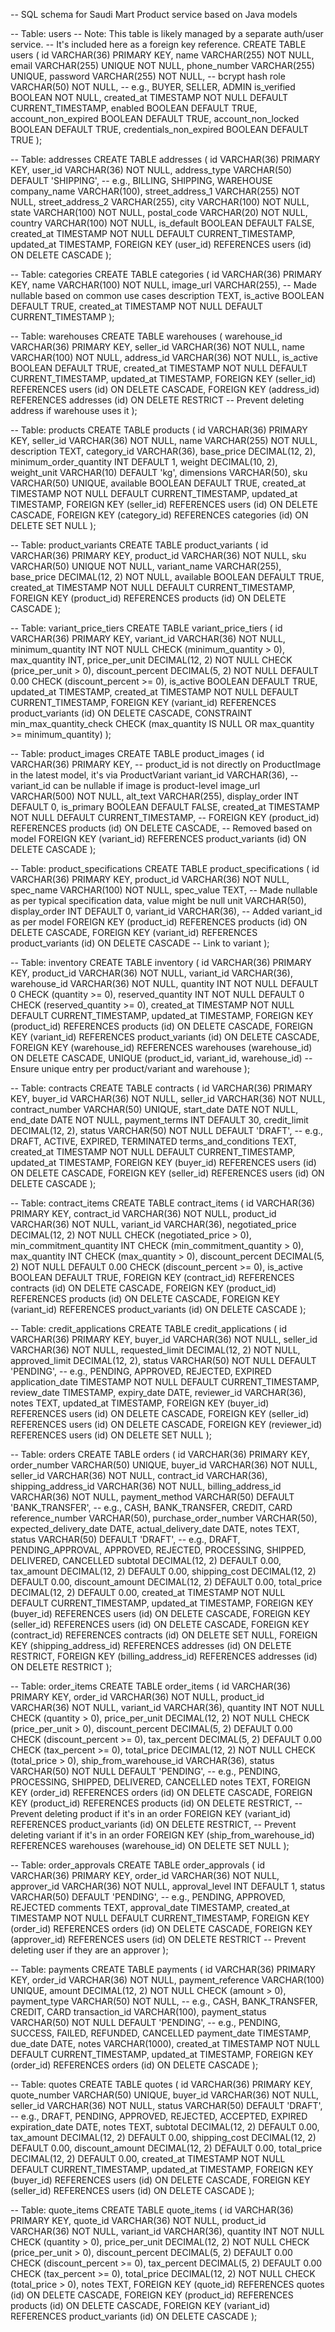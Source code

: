 -- SQL schema for Saudi Mart Product service based on Java models

-- Table: users
-- Note: This table is likely managed by a separate auth/user service.
-- It's included here as a foreign key reference.
CREATE TABLE users (
    id VARCHAR(36) PRIMARY KEY,
    name VARCHAR(255) NOT NULL,
    email VARCHAR(255) UNIQUE NOT NULL,
    phone_number VARCHAR(255) UNIQUE,
    password VARCHAR(255) NOT NULL, -- bcrypt hash
    role VARCHAR(50) NOT NULL, -- e.g., BUYER, SELLER, ADMIN
    is_verified BOOLEAN NOT NULL,
    created_at TIMESTAMP NOT NULL DEFAULT CURRENT_TIMESTAMP,
    enabled BOOLEAN DEFAULT TRUE,
    account_non_expired BOOLEAN DEFAULT TRUE,
    account_non_locked BOOLEAN DEFAULT TRUE,
    credentials_non_expired BOOLEAN DEFAULT TRUE
);

-- Table: addresses
CREATE TABLE addresses (
    id VARCHAR(36) PRIMARY KEY,
    user_id VARCHAR(36) NOT NULL,
    address_type VARCHAR(50) DEFAULT 'SHIPPING', -- e.g., BILLING, SHIPPING, WAREHOUSE
    company_name VARCHAR(100),
    street_address_1 VARCHAR(255) NOT NULL,
    street_address_2 VARCHAR(255),
    city VARCHAR(100) NOT NULL,
    state VARCHAR(100) NOT NULL,
    postal_code VARCHAR(20) NOT NULL,
    country VARCHAR(100) NOT NULL,
    is_default BOOLEAN DEFAULT FALSE,
    created_at TIMESTAMP NOT NULL DEFAULT CURRENT_TIMESTAMP,
    updated_at TIMESTAMP,
    FOREIGN KEY (user_id) REFERENCES users (id) ON DELETE CASCADE
);

-- Table: categories
CREATE TABLE categories (
    id VARCHAR(36) PRIMARY KEY,
    name VARCHAR(100) NOT NULL,
    image_url VARCHAR(255), -- Made nullable based on common use cases
    description TEXT,
    is_active BOOLEAN DEFAULT TRUE,
 created_at TIMESTAMP NOT NULL DEFAULT CURRENT_TIMESTAMP
);

-- Table: warehouses
CREATE TABLE warehouses (
    warehouse_id VARCHAR(36) PRIMARY KEY,
    seller_id VARCHAR(36) NOT NULL,
    name VARCHAR(100) NOT NULL,
    address_id VARCHAR(36) NOT NULL,
    is_active BOOLEAN DEFAULT TRUE,
    created_at TIMESTAMP NOT NULL DEFAULT CURRENT_TIMESTAMP,
    updated_at TIMESTAMP,
    FOREIGN KEY (seller_id) REFERENCES users (id) ON DELETE CASCADE,
    FOREIGN KEY (address_id) REFERENCES addresses (id) ON DELETE RESTRICT -- Prevent deleting address if warehouse uses it
);

-- Table: products
CREATE TABLE products (
    id VARCHAR(36) PRIMARY KEY,
    seller_id VARCHAR(36) NOT NULL,
    name VARCHAR(255) NOT NULL,
    description TEXT,
    category_id VARCHAR(36),
    base_price DECIMAL(12, 2),
    minimum_order_quantity INT DEFAULT 1,
    weight DECIMAL(10, 2),
    weight_unit VARCHAR(10) DEFAULT 'kg',
    dimensions VARCHAR(50),
    sku VARCHAR(50) UNIQUE,
    available BOOLEAN DEFAULT TRUE,
    created_at TIMESTAMP NOT NULL DEFAULT CURRENT_TIMESTAMP,
    updated_at TIMESTAMP,
    FOREIGN KEY (seller_id) REFERENCES users (id) ON DELETE CASCADE,
    FOREIGN KEY (category_id) REFERENCES categories (id) ON DELETE SET NULL
);

-- Table: product_variants
CREATE TABLE product_variants (
    id VARCHAR(36) PRIMARY KEY,
    product_id VARCHAR(36) NOT NULL,
    sku VARCHAR(50) UNIQUE NOT NULL,
    variant_name VARCHAR(255),
    base_price DECIMAL(12, 2) NOT NULL,
    available BOOLEAN DEFAULT TRUE,
    created_at TIMESTAMP NOT NULL DEFAULT CURRENT_TIMESTAMP,
    FOREIGN KEY (product_id) REFERENCES products (id) ON DELETE CASCADE
);

-- Table: variant_price_tiers
CREATE TABLE variant_price_tiers (
    id VARCHAR(36) PRIMARY KEY,
    variant_id VARCHAR(36) NOT NULL,
    minimum_quantity INT NOT NULL CHECK (minimum_quantity > 0),
    max_quantity INT,
    price_per_unit DECIMAL(12, 2) NOT NULL CHECK (price_per_unit > 0),
    discount_percent DECIMAL(5, 2) NOT NULL DEFAULT 0.00 CHECK (discount_percent >= 0),
    is_active BOOLEAN DEFAULT TRUE,
    updated_at TIMESTAMP,
    created_at TIMESTAMP NOT NULL DEFAULT CURRENT_TIMESTAMP,
    FOREIGN KEY (variant_id) REFERENCES product_variants (id) ON DELETE CASCADE,
    CONSTRAINT min_max_quantity_check CHECK (max_quantity IS NULL OR max_quantity >= minimum_quantity)
);

-- Table: product_images
CREATE TABLE product_images (
    id VARCHAR(36) PRIMARY KEY,
 -- product_id is not directly on ProductImage in the latest model, it's via ProductVariant
    variant_id VARCHAR(36), -- variant_id can be nullable if image is product-level
    image_url VARCHAR(500) NOT NULL,
    alt_text VARCHAR(255),
    display_order INT DEFAULT 0,
    is_primary BOOLEAN DEFAULT FALSE,
    created_at TIMESTAMP NOT NULL DEFAULT CURRENT_TIMESTAMP,
 -- FOREIGN KEY (product_id) REFERENCES products (id) ON DELETE CASCADE, -- Removed based on model
    FOREIGN KEY (variant_id) REFERENCES product_variants (id) ON DELETE CASCADE
);

-- Table: product_specifications
CREATE TABLE product_specifications (
    id VARCHAR(36) PRIMARY KEY,
    product_id VARCHAR(36) NOT NULL,
    spec_name VARCHAR(100) NOT NULL,
    spec_value TEXT, -- Made nullable as per typical specification data, value might be null
    unit VARCHAR(50),
 display_order INT DEFAULT 0,
 variant_id VARCHAR(36), -- Added variant_id as per model
    FOREIGN KEY (product_id) REFERENCES products (id) ON DELETE CASCADE,
    FOREIGN KEY (variant_id) REFERENCES product_variants (id) ON DELETE CASCADE -- Link to variant
);

-- Table: inventory
CREATE TABLE inventory (
    id VARCHAR(36) PRIMARY KEY,
    product_id VARCHAR(36) NOT NULL,
    variant_id VARCHAR(36),
    warehouse_id VARCHAR(36) NOT NULL,
    quantity INT NOT NULL DEFAULT 0 CHECK (quantity >= 0),
    reserved_quantity INT NOT NULL DEFAULT 0 CHECK (reserved_quantity >= 0),
    created_at TIMESTAMP NOT NULL DEFAULT CURRENT_TIMESTAMP,
    updated_at TIMESTAMP,
    FOREIGN KEY (product_id) REFERENCES products (id) ON DELETE CASCADE,
    FOREIGN KEY (variant_id) REFERENCES product_variants (id) ON DELETE CASCADE,
    FOREIGN KEY (warehouse_id) REFERENCES warehouses (warehouse_id) ON DELETE CASCADE,
    UNIQUE (product_id, variant_id, warehouse_id) -- Ensure unique entry per product/variant and warehouse
);

-- Table: contracts
CREATE TABLE contracts (
    id VARCHAR(36) PRIMARY KEY,
    buyer_id VARCHAR(36) NOT NULL,
    seller_id VARCHAR(36) NOT NULL,
    contract_number VARCHAR(50) UNIQUE,
    start_date DATE NOT NULL,
    end_date DATE NOT NULL,
    payment_terms INT DEFAULT 30,
    credit_limit DECIMAL(12, 2),
    status VARCHAR(50) NOT NULL DEFAULT 'DRAFT', -- e.g., DRAFT, ACTIVE, EXPIRED, TERMINATED
    terms_and_conditions TEXT,
    created_at TIMESTAMP NOT NULL DEFAULT CURRENT_TIMESTAMP,
    updated_at TIMESTAMP,
    FOREIGN KEY (buyer_id) REFERENCES users (id) ON DELETE CASCADE,
    FOREIGN KEY (seller_id) REFERENCES users (id) ON DELETE CASCADE
);

-- Table: contract_items
CREATE TABLE contract_items (
    id VARCHAR(36) PRIMARY KEY,
    contract_id VARCHAR(36) NOT NULL,
    product_id VARCHAR(36) NOT NULL,
    variant_id VARCHAR(36),
    negotiated_price DECIMAL(12, 2) NOT NULL CHECK (negotiated_price > 0),
    min_commitment_quantity INT CHECK (min_commitment_quantity > 0),
    max_quantity INT CHECK (max_quantity > 0),
    discount_percent DECIMAL(5, 2) NOT NULL DEFAULT 0.00 CHECK (discount_percent >= 0),
    is_active BOOLEAN DEFAULT TRUE,
    FOREIGN KEY (contract_id) REFERENCES contracts (id) ON DELETE CASCADE,
    FOREIGN KEY (product_id) REFERENCES products (id) ON DELETE CASCADE,
    FOREIGN KEY (variant_id) REFERENCES product_variants (id) ON DELETE CASCADE
);

-- Table: credit_applications
CREATE TABLE credit_applications (
    id VARCHAR(36) PRIMARY KEY,
    buyer_id VARCHAR(36) NOT NULL,
    seller_id VARCHAR(36) NOT NULL,
    requested_limit DECIMAL(12, 2) NOT NULL,
    approved_limit DECIMAL(12, 2),
    status VARCHAR(50) NOT NULL DEFAULT 'PENDING', -- e.g., PENDING, APPROVED, REJECTED, EXPIRED
    application_date TIMESTAMP NOT NULL DEFAULT CURRENT_TIMESTAMP,
    review_date TIMESTAMP,
    expiry_date DATE,
    reviewer_id VARCHAR(36),
    notes TEXT,
    updated_at TIMESTAMP,
    FOREIGN KEY (buyer_id) REFERENCES users (id) ON DELETE CASCADE,
    FOREIGN KEY (seller_id) REFERENCES users (id) ON DELETE CASCADE,
    FOREIGN KEY (reviewer_id) REFERENCES users (id) ON DELETE SET NULL
);

-- Table: orders
CREATE TABLE orders (
    id VARCHAR(36) PRIMARY KEY,
    order_number VARCHAR(50) UNIQUE,
    buyer_id VARCHAR(36) NOT NULL,
    seller_id VARCHAR(36) NOT NULL,
    contract_id VARCHAR(36),
    shipping_address_id VARCHAR(36) NOT NULL,
    billing_address_id VARCHAR(36) NOT NULL,
    payment_method VARCHAR(50) DEFAULT 'BANK_TRANSFER', -- e.g., CASH, BANK_TRANSFER, CREDIT, CARD
    reference_number VARCHAR(50),
    purchase_order_number VARCHAR(50),
    expected_delivery_date DATE,
    actual_delivery_date DATE,
    notes TEXT,
    status VARCHAR(50) DEFAULT 'DRAFT', -- e.g., DRAFT, PENDING_APPROVAL, APPROVED, REJECTED, PROCESSING, SHIPPED, DELIVERED, CANCELLED
    subtotal DECIMAL(12, 2) DEFAULT 0.00,
    tax_amount DECIMAL(12, 2) DEFAULT 0.00,
    shipping_cost DECIMAL(12, 2) DEFAULT 0.00,
    discount_amount DECIMAL(12, 2) DEFAULT 0.00,
    total_price DECIMAL(12, 2) DEFAULT 0.00,
    created_at TIMESTAMP NOT NULL DEFAULT CURRENT_TIMESTAMP,
    updated_at TIMESTAMP,
    FOREIGN KEY (buyer_id) REFERENCES users (id) ON DELETE CASCADE,
    FOREIGN KEY (seller_id) REFERENCES users (id) ON DELETE CASCADE,
    FOREIGN KEY (contract_id) REFERENCES contracts (id) ON DELETE SET NULL,
    FOREIGN KEY (shipping_address_id) REFERENCES addresses (id) ON DELETE RESTRICT,
    FOREIGN KEY (billing_address_id) REFERENCES addresses (id) ON DELETE RESTRICT
);

-- Table: order_items
CREATE TABLE order_items (
    id VARCHAR(36) PRIMARY KEY,
    order_id VARCHAR(36) NOT NULL,
    product_id VARCHAR(36) NOT NULL,
    variant_id VARCHAR(36),
    quantity INT NOT NULL CHECK (quantity > 0),
    price_per_unit DECIMAL(12, 2) NOT NULL CHECK (price_per_unit > 0),
    discount_percent DECIMAL(5, 2) DEFAULT 0.00 CHECK (discount_percent >= 0),
    tax_percent DECIMAL(5, 2) DEFAULT 0.00 CHECK (tax_percent >= 0),
    total_price DECIMAL(12, 2) NOT NULL CHECK (total_price > 0),
    ship_from_warehouse_id VARCHAR(36),
    status VARCHAR(50) NOT NULL DEFAULT 'PENDING', -- e.g., PENDING, PROCESSING, SHIPPED, DELIVERED, CANCELLED
    notes TEXT,
    FOREIGN KEY (order_id) REFERENCES orders (id) ON DELETE CASCADE,
    FOREIGN KEY (product_id) REFERENCES products (id) ON DELETE RESTRICT, -- Prevent deleting product if it's in an order
    FOREIGN KEY (variant_id) REFERENCES product_variants (id) ON DELETE RESTRICT, -- Prevent deleting variant if it's in an order
    FOREIGN KEY (ship_from_warehouse_id) REFERENCES warehouses (warehouse_id) ON DELETE SET NULL
);

-- Table: order_approvals
CREATE TABLE order_approvals (
    id VARCHAR(36) PRIMARY KEY,
    order_id VARCHAR(36) NOT NULL,
    approver_id VARCHAR(36) NOT NULL,
    approval_level INT DEFAULT 1,
    status VARCHAR(50) DEFAULT 'PENDING', -- e.g., PENDING, APPROVED, REJECTED
    comments TEXT,
    approval_date TIMESTAMP,
    created_at TIMESTAMP NOT NULL DEFAULT CURRENT_TIMESTAMP,
    FOREIGN KEY (order_id) REFERENCES orders (id) ON DELETE CASCADE,
    FOREIGN KEY (approver_id) REFERENCES users (id) ON DELETE RESTRICT -- Prevent deleting user if they are an approver
);

-- Table: payments
CREATE TABLE payments (
    id VARCHAR(36) PRIMARY KEY,
    order_id VARCHAR(36) NOT NULL,
    payment_reference VARCHAR(100) UNIQUE,
    amount DECIMAL(12, 2) NOT NULL CHECK (amount > 0),
    payment_type VARCHAR(50) NOT NULL, -- e.g., CASH, BANK_TRANSFER, CREDIT, CARD
    transaction_id VARCHAR(100),
    payment_status VARCHAR(50) NOT NULL DEFAULT 'PENDING', -- e.g., PENDING, SUCCESS, FAILED, REFUNDED, CANCELLED
    payment_date TIMESTAMP,
    due_date DATE,
    notes VARCHAR(1000),
    created_at TIMESTAMP NOT NULL DEFAULT CURRENT_TIMESTAMP,
    updated_at TIMESTAMP,
    FOREIGN KEY (order_id) REFERENCES orders (id) ON DELETE CASCADE
);

-- Table: quotes
CREATE TABLE quotes (
    id VARCHAR(36) PRIMARY KEY,
    quote_number VARCHAR(50) UNIQUE,
    buyer_id VARCHAR(36) NOT NULL,
    seller_id VARCHAR(36) NOT NULL,
    status VARCHAR(50) DEFAULT 'DRAFT', -- e.g., DRAFT, PENDING, APPROVED, REJECTED, ACCEPTED, EXPIRED
    expiration_date DATE,
    notes TEXT,
    subtotal DECIMAL(12, 2) DEFAULT 0.00,
    tax_amount DECIMAL(12, 2) DEFAULT 0.00,
    shipping_cost DECIMAL(12, 2) DEFAULT 0.00,
    discount_amount DECIMAL(12, 2) DEFAULT 0.00,
    total_price DECIMAL(12, 2) DEFAULT 0.00,
    created_at TIMESTAMP NOT NULL DEFAULT CURRENT_TIMESTAMP,
    updated_at TIMESTAMP,
    FOREIGN KEY (buyer_id) REFERENCES users (id) ON DELETE CASCADE,
    FOREIGN KEY (seller_id) REFERENCES users (id) ON DELETE CASCADE
);

-- Table: quote_items
CREATE TABLE quote_items (
    id VARCHAR(36) PRIMARY KEY,
    quote_id VARCHAR(36) NOT NULL,
    product_id VARCHAR(36) NOT NULL,
    variant_id VARCHAR(36),
    quantity INT NOT NULL CHECK (quantity > 0),
    price_per_unit DECIMAL(12, 2) NOT NULL CHECK (price_per_unit > 0),
    discount_percent DECIMAL(5, 2) DEFAULT 0.00 CHECK (discount_percent >= 0),
    tax_percent DECIMAL(5, 2) DEFAULT 0.00 CHECK (tax_percent >= 0),
    total_price DECIMAL(12, 2) NOT NULL CHECK (total_price > 0),
    notes TEXT,
    FOREIGN KEY (quote_id) REFERENCES quotes (id) ON DELETE CASCADE,
    FOREIGN KEY (product_id) REFERENCES products (id) ON DELETE CASCADE,
    FOREIGN KEY (variant_id) REFERENCES product_variants (id) ON DELETE CASCADE
);